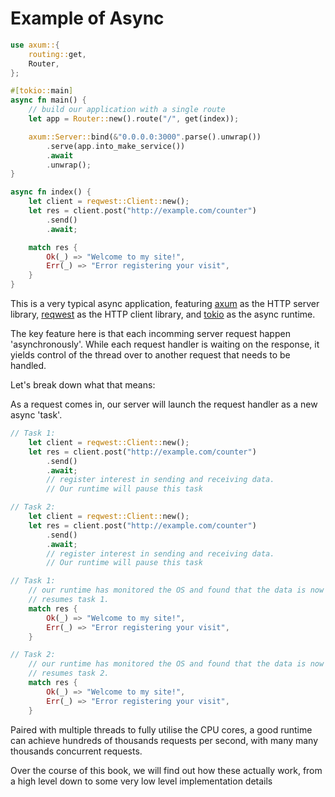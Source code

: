 # Example of Async

```rust
use axum::{
    routing::get,
    Router,
};

#[tokio::main]
async fn main() {
    // build our application with a single route
    let app = Router::new().route("/", get(index));

    axum::Server::bind(&"0.0.0.0:3000".parse().unwrap())
        .serve(app.into_make_service())
        .await
        .unwrap();
}

async fn index() {
    let client = reqwest::Client::new();
    let res = client.post("http://example.com/counter")
        .send()
        .await;

    match res {
        Ok(_) => "Welcome to my site!",
        Err(_) => "Error registering your visit",
    }
}
```

This is a very typical async application,
featuring [axum](https://docs.rs/axum/latest/axum/) as the HTTP server library,
[reqwest](https://docs.rs/reqwest/latest/reqwest/) as the HTTP client library,
and [tokio](https://tokio.rs/) as the async runtime.

The key feature here is that each incomming server request happen 'asynchronously'.
While each request handler is waiting on the response, it yields control
of the thread over to another request that needs to be handled.

Let's break down what that means:

As a request comes in, our server will launch the request handler as a new async 'task'.

```rust
// Task 1:
    let client = reqwest::Client::new();
    let res = client.post("http://example.com/counter")
        .send()
        .await;
        // register interest in sending and receiving data.
        // Our runtime will pause this task

// Task 2:
    let client = reqwest::Client::new();
    let res = client.post("http://example.com/counter")
        .send()
        .await;
        // register interest in sending and receiving data.
        // Our runtime will pause this task

// Task 1:
    // our runtime has monitored the OS and found that the data is now ready,
    // resumes task 1.
    match res {
        Ok(_) => "Welcome to my site!",
        Err(_) => "Error registering your visit",
    }

// Task 2:
    // our runtime has monitored the OS and found that the data is now ready,
    // resumes task 2.
    match res {
        Ok(_) => "Welcome to my site!",
        Err(_) => "Error registering your visit",
    }
```

Paired with multiple threads to fully utilise the CPU cores, a good runtime can achieve
hundreds of thousands requests per second, with many many thousands concurrent requests.

Over the course of this book, we will find out how these actually work, from a high level
down to some very low level implementation details
